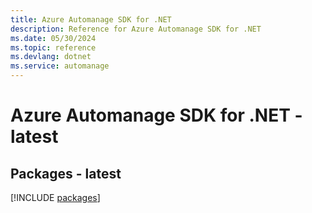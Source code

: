 ```yaml
---
title: Azure Automanage SDK for .NET
description: Reference for Azure Automanage SDK for .NET
ms.date: 05/30/2024
ms.topic: reference
ms.devlang: dotnet
ms.service: automanage
---
```

# Azure Automanage SDK for .NET - latest
## Packages - latest
[!INCLUDE [packages](automanage-index.md)]